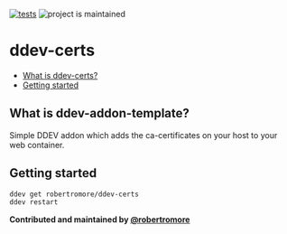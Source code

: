 [![tests](https://github.com/robertromore/ddev-certs/actions/workflows/tests.yml/badge.svg)](https://github.com/robertromore/ddev-certs/actions/workflows/tests.yml) ![project is maintained](https://img.shields.io/maintenance/yes/2024.svg)

# ddev-certs <!-- omit in toc -->

* [What is ddev-certs?](#what-is-ddev-certs)
* [Getting started](#getting-started)

## What is ddev-addon-template?

Simple DDEV addon which adds the ca-certificates on your host to your web container.

## Getting started

```sh
ddev get robertromore/ddev-certs
ddev restart
```

**Contributed and maintained by [@robertromore](https://github.com/robertromore)**
